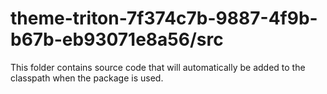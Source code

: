 # theme-triton-7f374c7b-9887-4f9b-b67b-eb93071e8a56/src

This folder contains source code that will automatically be added to the classpath when
the package is used.
